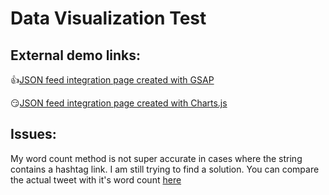 # Data Visualization Test

## External demo links:
:+1:[JSON feed integration page created with GSAP](http://lenasalbum.com/mtest/charts_gsap.html0)

:smirk:[JSON feed integration page created with Charts.js](http://lenasalbum.com/mtest/chartsJson.html)

## Issues:
My word count method is not super accurate in cases where the string contains a hashtag link. I am still trying to find a solution. You can compare the actual tweet with it's word count [here](http://lenasalbum.com/mtest/charts_gsap_testingfile.html)
